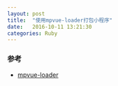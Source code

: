 ```yaml
---
layout: post
title:  "使用mpvue-loader打包小程序"
date:   2016-10-11 13:21:30
categories: Ruby
---
```


### 参考
+ [mpvue-loader](https://github.com/mpvue/mpvue-loader)
